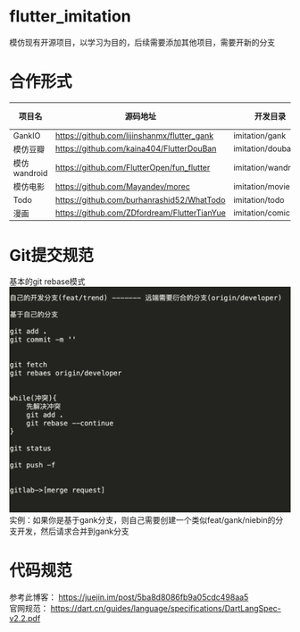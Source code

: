 # flutter_imitation
模仿现有开源项目，以学习为目的，后续需要添加其他项目，需要开新的分支

# 合作形式
|项目名 | 源码地址 | 开发目录 | 所在分支| 分组
| -- | --| --| --| --|
|GankIO|https://github.com/lijinshanmx/flutter_gank |imitation/gank |gank| 1 |
|模仿豆瓣| https://github.com/kaina404/FlutterDouBan|imitation/douban|douban|2  |
|模仿wandroid| https://github.com/FlutterOpen/fun_flutter|imitation/wandnroid|wandroid|3|
|模仿电影| https://github.com/Mayandev/morec|imitation/movie |movie|4 |
|Todo| https://github.com/burhanrashid52/WhatTodo|imitation/todo|todo| 5| 
|漫画|https://github.com/ZDfordream/FlutterTianYue|imitation/comic|comic| 6|
# Git提交规范
基本的git rebase模式
![git 请求规范](./doc/git_commit.png)
实例：如果你是基于gank分支，则自己需要创建一个类似feat/gank/niebin的分支开发，然后请求合并到gank分支
# 代码规范
参考此博客： https://juejin.im/post/5ba8d8086fb9a05cdc498aa5   
官网规范： https://dart.cn/guides/language/specifications/DartLangSpec-v2.2.pdf
